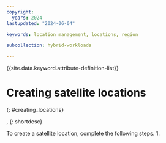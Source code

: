 ```yaml
---
copyright:
  years: 2024
lastupdated: "2024-06-04"

keywords: location management, locations, region

subcollection: hybrid-workloads

---
```


{{site.data.keyword.attribute-definition-list}}


# Creating satellite locations
{: #creating_locations}

, 
{: shortdesc}
 
To create a satellite location, complete the following steps.
1. 